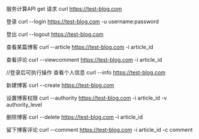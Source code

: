 服务计算API
get 请求
curl https://test-blog.com

登录
curl --login https://test-blog.com -u username:password

登出
curl --logout https://test-blog.com

查看某篇博客
curl --article https://test-blog.com -i article_id

查看评论
curl --viewcomment https://test-blog.com -i article_id

//登录后可执行操作
查看个人信息
curl --info https://test-blog.com

新建博客
curl --create https://test-blog.com

设置博客权限
curl --authority https://test-blog.com -i article_id -v authority_level

删除博客
curl --delete https://test-blog.com -i article_id

留下博客评论
curl --comment https://test-blog.com -i article_id -c comment

